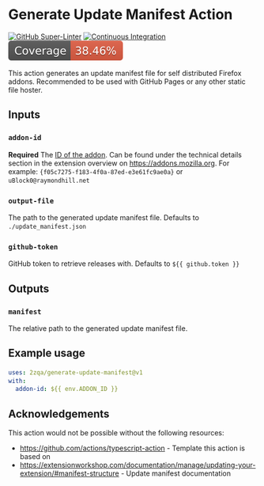 # Generate Update Manifest Action

[![GitHub Super-Linter](https://github.com/2zqa/generate-update-manifest/actions/workflows/linter.yml/badge.svg)](https://github.com/super-linter/super-linter)
[![Continuous Integration](https://github.com/2zqa/generate-update-manifest/actions/workflows/ci.yml/badge.svg)](https://github.com/2zqa/generate-update-manifest/actions/workflows/ci.yml)
![Code Coverage](./badges/coverage.svg)

This action generates an update manifest file for self distributed Firefox
addons. Recommended to be used with GitHub Pages or any other static file
hoster.

## Inputs

### `addon-id`

**Required** The
[ID of the addon](https://extensionworkshop.com/documentation/develop/extensions-and-the-add-on-id/).
Can be found under the technical details section in the extension overview on
https://addons.mozilla.org. For example:
`{f05c7275-f183-4f0a-87ed-e3e61fc9ae0a}` or `uBlock0@raymondhill.net`

### `output-file`

The path to the generated update manifest file. Defaults to
`./update_manifest.json`

### `github-token`

GitHub token to retrieve releases with. Defaults to `${{ github.token }}`

## Outputs

### `manifest`

The relative path to the generated update manifest file.

## Example usage

```yaml
uses: 2zqa/generate-update-manifest@v1
with:
  addon-id: ${{ env.ADDON_ID }}
```

## Acknowledgements

This action would not be possible without the following resources:

- https://github.com/actions/typescript-action - Template this action is based
  on
- https://extensionworkshop.com/documentation/manage/updating-your-extension/#manifest-structure -
  Update manifest documentation
